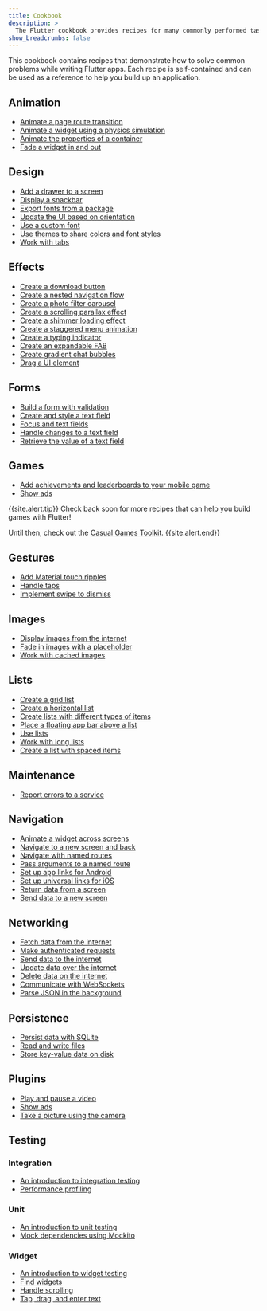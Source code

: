 ```yaml
---
title: Cookbook
description: >
  The Flutter cookbook provides recipes for many commonly performed tasks.
show_breadcrumbs: false
---
```


This cookbook contains recipes that demonstrate how to solve common problems 
while writing Flutter apps. Each recipe is self-contained and can be used as a
reference to help you build up an application.


## Animation
- [Animate a page route transition]({{site.url}}/cookbook/animation/page-route-animation)
- [Animate a widget using a physics simulation]({{site.url}}/cookbook/animation/physics-simulation)
- [Animate the properties of a container]({{site.url}}/cookbook/animation/animated-container)
- [Fade a widget in and out]({{site.url}}/cookbook/animation/opacity-animation)


## Design
- [Add a drawer to a screen]({{site.url}}/cookbook/design/drawer)
- [Display a snackbar]({{site.url}}/cookbook/design/snackbars)
- [Export fonts from a package]({{site.url}}/cookbook/design/package-fonts)
- [Update the UI based on orientation]({{site.url}}/cookbook/design/orientation)
- [Use a custom font]({{site.url}}/cookbook/design/fonts)
- [Use themes to share colors and font styles]({{site.url}}/cookbook/design/themes)
- [Work with tabs]({{site.url}}/cookbook/design/tabs)


## Effects
- [Create a download button]({{site.url}}/cookbook/effects/download-button)
- [Create a nested navigation flow]({{site.url}}/cookbook/effects/nested-nav)
- [Create a photo filter carousel]({{site.url}}/cookbook/effects/photo-filter-carousel)
- [Create a scrolling parallax effect]({{site.url}}/cookbook/effects/parallax-scrolling)
- [Create a shimmer loading effect]({{site.url}}/cookbook/effects/shimmer-loading)
- [Create a staggered menu animation]({{site.url}}/cookbook/effects/staggered-menu-animation)
- [Create a typing indicator]({{site.url}}/cookbook/effects/typing-indicator)
- [Create an expandable FAB]({{site.url}}/cookbook/effects/expandable-fab)
- [Create gradient chat bubbles]({{site.url}}/cookbook/effects/gradient-bubbles)
- [Drag a UI element]({{site.url}}/cookbook/effects/drag-a-widget)


## Forms
- [Build a form with validation]({{site.url}}/cookbook/forms/validation)
- [Create and style a text field]({{site.url}}/cookbook/forms/text-input)
- [Focus and text fields]({{site.url}}/cookbook/forms/focus)
- [Handle changes to a text field]({{site.url}}/cookbook/forms/text-field-changes)
- [Retrieve the value of a text field]({{site.url}}/cookbook/forms/retrieve-input)

## Games

- [Add achievements and leaderboards to your mobile game]({{site.url}}/cookbook/games/achievements-leaderboard)
- [Show ads]({{site.url}}/cookbook/plugins/google-mobile-ads)

{{site.alert.tip}}
  Check back soon for more recipes that
  can help you build games with Flutter!

  Until then, check out the [Casual Games Toolkit]({{site.main-url}}/games).
{{site.alert.end}}

## Gestures
- [Add Material touch ripples]({{site.url}}/cookbook/gestures/ripples)
- [Handle taps]({{site.url}}/cookbook/gestures/handling-taps)
- [Implement swipe to dismiss]({{site.url}}/cookbook/gestures/dismissible)


## Images
- [Display images from the internet]({{site.url}}/cookbook/images/network-image)
- [Fade in images with a placeholder]({{site.url}}/cookbook/images/fading-in-images)
- [Work with cached images]({{site.url}}/cookbook/images/cached-images)


## Lists
- [Create a grid list]({{site.url}}/cookbook/lists/grid-lists)
- [Create a horizontal list]({{site.url}}/cookbook/lists/horizontal-list)
- [Create lists with different types of items]({{site.url}}/cookbook/lists/mixed-list)
- [Place a floating app bar above a list]({{site.url}}/cookbook/lists/floating-app-bar)
- [Use lists]({{site.url}}/cookbook/lists/basic-list)
- [Work with long lists]({{site.url}}/cookbook/lists/long-lists)
- [Create a list with spaced items]({{site.url}}/cookbook/lists/spaced-items)


## Maintenance
- [Report errors to a service]({{site.url}}/cookbook/maintenance/error-reporting)


## Navigation
- [Animate a widget across screens]({{site.url}}/cookbook/navigation/hero-animations)
- [Navigate to a new screen and back]({{site.url}}/cookbook/navigation/navigation-basics)
- [Navigate with named routes]({{site.url}}/cookbook/navigation/named-routes)
- [Pass arguments to a named route]({{site.url}}/cookbook/navigation/navigate-with-arguments)
- [Set up app links for Android]({{site.url}}/cookbook/navigation/set-up-app-links)
- [Set up universal links for iOS]({{site.url}}/cookbook/navigation/set-up-universal-links)
- [Return data from a screen]({{site.url}}/cookbook/navigation/returning-data)
- [Send data to a new screen]({{site.url}}/cookbook/navigation/passing-data)



## Networking
- [Fetch data from the internet]({{site.url}}/cookbook/networking/fetch-data)
- [Make authenticated requests]({{site.url}}/cookbook/networking/authenticated-requests)
- [Send data to the internet]({{site.url}}/cookbook/networking/send-data)
- [Update data over the internet]({{site.url}}/cookbook/networking/update-data)
- [Delete data on the internet]({{site.url}}/cookbook/networking/delete-data)
- [Communicate with WebSockets]({{site.url}}/cookbook/networking/web-sockets)
- [Parse JSON in the background]({{site.url}}/cookbook/networking/background-parsing)


## Persistence
- [Persist data with SQLite]({{site.url}}/cookbook/persistence/sqlite)
- [Read and write files]({{site.url}}/cookbook/persistence/reading-writing-files)
- [Store key-value data on disk]({{site.url}}/cookbook/persistence/key-value)


## Plugins
- [Play and pause a video]({{site.url}}/cookbook/plugins/play-video)
- [Show ads]({{site.url}}/cookbook/plugins/google-mobile-ads)
- [Take a picture using the camera]({{site.url}}/cookbook/plugins/picture-using-camera)


## Testing

### Integration
- [An introduction to integration testing]({{site.url}}/cookbook/testing/integration/introduction)
- [Performance profiling]({{site.url}}/cookbook/testing/integration/profiling)

### Unit
- [An introduction to unit testing]({{site.url}}/cookbook/testing/unit/introduction)
- [Mock dependencies using Mockito]({{site.url}}/cookbook/testing/unit/mocking)


### Widget
- [An introduction to widget testing]({{site.url}}/cookbook/testing/widget/introduction)
- [Find widgets]({{site.url}}/cookbook/testing/widget/finders)
- [Handle scrolling]({{site.url}}/cookbook/testing/widget/scrolling)
- [Tap, drag, and enter text]({{site.url}}/cookbook/testing/widget/tap-drag)
